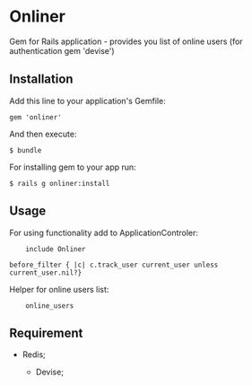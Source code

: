 # Onliner


Gem for Rails application - provides you list of online users (for authentication gem 'devise')

## Installation

Add this line to your application's Gemfile:

    gem 'onliner'

And then execute:

    $ bundle

For installing gem to your app run:

    $ rails g onliner:install 

## Usage

For using functionality add to ApplicationControler:

		include Onliner
  	
  	before_filter { |c| c.track_user current_user unless current_user.nil?} 

Helper for online users list:

 		online_users

## Requirement

  * Redis;
  
	* Devise;